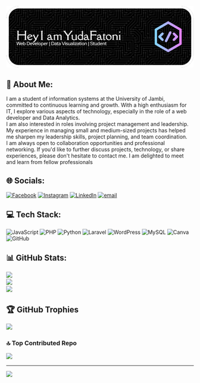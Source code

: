 ![banner](img/banner.png)

## 💫 About Me:
I am a student of information systems at the University of Jambi,<br>committed to continuous learning and growth. With a high enthusiasm for IT, I explore various aspects of technology, especially in the role of a web developer and Data Analytics. <br>I am also interested in roles involving project management and leadership. <br>My experience in managing small and medium-sized projects has helped me sharpen my leadership skills, project planning, and team coordination. <br>I am always open to collaboration opportunities and professional networking. If you'd like to further discuss projects, technology, or share experiences, please don't hesitate to contact me. I am delighted to meet and learn from fellow professionals


## 🌐 Socials:
[![Facebook](https://img.shields.io/badge/Facebook-%231877F2.svg?logo=Facebook&logoColor=white)](https://facebook.com/yudafatoni) [![Instagram](https://img.shields.io/badge/Instagram-%23E4405F.svg?logo=Instagram&logoColor=white)](https://instagram.com/yudaaft) [![LinkedIn](https://img.shields.io/badge/LinkedIn-%230077B5.svg?logo=linkedin&logoColor=white)](https://linkedin.com/in/yudafatoni) [![email](https://img.shields.io/badge/Email-D14836?logo=gmail&logoColor=white)](mailto:fatoniyuda02@gmail.com) 

## 💻 Tech Stack:
![JavaScript](https://img.shields.io/badge/javascript-%23323330.svg?style=for-the-badge&logo=javascript&logoColor=%23F7DF1E) ![PHP](https://img.shields.io/badge/php-%23777BB4.svg?style=for-the-badge&logo=php&logoColor=white) ![Python](https://img.shields.io/badge/python-3670A0?style=for-the-badge&logo=python&logoColor=ffdd54) ![Laravel](https://img.shields.io/badge/laravel-%23FF2D20.svg?style=for-the-badge&logo=laravel&logoColor=white) ![WordPress](https://img.shields.io/badge/WordPress-%23117AC9.svg?style=for-the-badge&logo=WordPress&logoColor=white) ![MySQL](https://img.shields.io/badge/mysql-4479A1.svg?style=for-the-badge&logo=mysql&logoColor=white) ![Canva](https://img.shields.io/badge/Canva-%2300C4CC.svg?style=for-the-badge&logo=Canva&logoColor=white) ![GitHub](https://img.shields.io/badge/github-%23121011.svg?style=for-the-badge&logo=github&logoColor=white)
## 📊 GitHub Stats:
![](https://github-readme-stats.vercel.app/api?username=yudafatoni&theme=merko&hide_border=false&include_all_commits=true&count_private=true)<br/>
![](https://nirzak-streak-stats.vercel.app/?user=yudafatoni&theme=merko&hide_border=false)<br/>
![](https://github-readme-stats.vercel.app/api/top-langs/?username=yudafatoni&theme=merko&hide_border=false&include_all_commits=true&count_private=true&layout=compact)

## 🏆 GitHub Trophies
![](https://github-profile-trophy.vercel.app/?username=yudafatoni&theme=radical&no-frame=false&no-bg=false&margin-w=4)

### 🔝 Top Contributed Repo
![](https://github-contributor-stats.vercel.app/api?username=yudafatoni&limit=5&theme=dark&combine_all_yearly_contributions=true)

---
[![](https://visitcount.itsvg.in/api?id=yudafatoni&icon=0&color=0)](https://visitcount.itsvg.in)

<!-- Proudly created with GPRM ( https://gprm.itsvg.in ) -->

<!---
yudafatoni/yudafatoni is a ✨ special ✨ repository because its `README.md` (this file) appears on your GitHub profile.
You can click the Preview link to take a look at your changes.
--->
